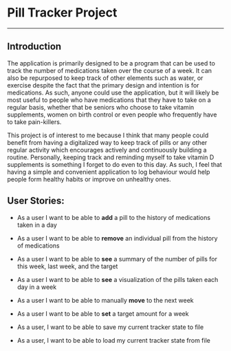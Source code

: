 # Pill Tracker Project

---

## Introduction

The application is primarily designed to be a program that can be used to 
track the number of medications taken over the course of a week. 
It can also be repurposed to keep track of other elements such as
water, or exercise despite the fact that the primary design and intention is for
medications. As such, anyone could use the application, but it will likely be most useful
to people who have medications that they have to take on a regular basis, whether that
be seniors who choose to take vitamin supplements, women on birth control or even 
people who frequently have to take pain-killers.


This project is of interest to me because I think that many people could
benefit from having a digitalized way to keep track of pills or any other regular activity which 
encourages actively and continuously building a routine. Personally, keeping 
track and reminding myself to take vitamin D supplements is something I forget to do
even to this day. As such, I feel that having a simple and convenient application
to log behaviour would help people form healthy habits or improve on unhealthy ones.

## User Stories:
- As a user I want to be able to **add** a pill to the history of medications taken in a day
- As a user I want to be able to **remove** an individual pill from the history of medications
- As a user I want to be able to **see** a summary of the number of pills for this week, last week, and the target
- As a user I want to be able to **see** a visualization of the pills taken each day in a week
- As a user I want to be able to manually **move** to the next week
- As a user I want to be able to **set** a target amount for a week

- As a user, I want to be able to save my current tracker state to file
- As a user, I want to be able to load my current tracker state from file 
